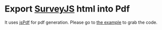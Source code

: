 # Export [SurveyJS](https://github.com/surveyjs/surveyjs) html into Pdf

It uses [jsPdf](https://github.com/MrRio/jsPDF) for pdf generation.
Please go to [the example](https://surveyjs.io/Examples/Library/?id=survey-pdf) to grab the code.
